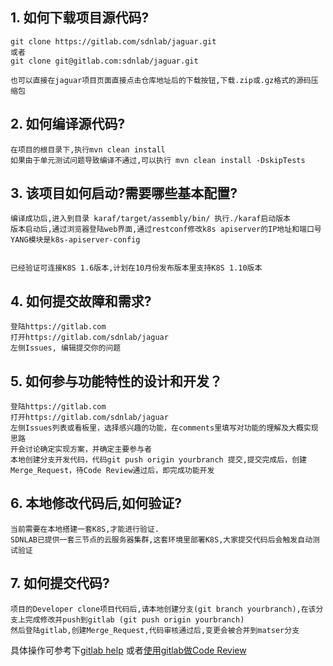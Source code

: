## 1. 如何下载项目源代码?
    git clone https://gitlab.com/sdnlab/jaguar.git
    或者
    git clone git@gitlab.com:sdnlab/jaguar.git

    也可以直接在jaguar项目页面直接点击仓库地址后的下载按钮,下载.zip或.gz格式的源码压缩包

## 2. 如何编译源代码?
    在项目的根目录下,执行mvn clean install
    如果由于单元测试问题导致编译不通过,可以执行 mvn clean install -DskipTests

## 3. 该项目如何启动?需要哪些基本配置?
    编译成功后,进入到目录 karaf/target/assembly/bin/ 执行./karaf启动版本
    版本启动后,通过浏览器登陆web界面,通过restconf修改k8s apiserver的IP地址和端口号
    YANG模块是k8s-apiserver-config


    已经验证可连接K8S 1.6版本,计划在10月份发布版本里支持K8S 1.10版本

## 4. 如何提交故障和需求?
    登陆https://gitlab.com 
    打开https://gitlab.com/sdnlab/jaguar
    左侧Issues, 编辑提交你的问题
    
## 5. 如何参与功能特性的设计和开发？
    登陆https://gitlab.com 
    打开https://gitlab.com/sdnlab/jaguar
    左侧Issues列表或看板里，选择感兴趣的功能，在comments里填写对功能的理解及大概实现思路
    开会讨论确定实现方案，并确定主要参与者
    本地创建分支开发代码，代码git push origin yourbranch 提交,提交完成后，创建Merge_Request，待Code Review通过后，即完成功能开发
    
## 6. 本地修改代码后,如何验证?
    当前需要在本地搭建一套K8S,才能进行验证.
    SDNLAB已提供一套三节点的云服务器集群,这套环境里部署K8S,大家提交代码后会触发自动测试验证

## 7. 如何提交代码?
    项目的Developer clone项目代码后,请本地创建分支(git branch yourbranch),在该分支上完成修改并push到gitlab (git push origin yourbranch)
    然后登陆gitlab,创建Merge_Request,代码审核通过后,变更会被合并到matser分支
    
具体操作可参考下[gitlab help](https://gitlab.com/help)
或者[使用gitlab做Code Review](http://www.360doc.com/content/16/0920/17/1073512_592302821.shtml)